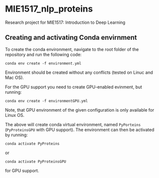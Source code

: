 # MIE1517_nlp_proteins
Research project for MIE1517: Introduction to Deep Learning

## Creating and activating Conda envirnment

To create the conda environment, navigate to the root folder of the repository and run the following code:
```console
conda env create -f environment.yml
```
Environment should be created without any conflicts (tested on Linuc and Mac OS).

For the GPU support you need to create GPU-enabled evinment, but running:
```console
conda env create -f environmentGPU.yml
```
Note, that GPU environment of the given configuration is only available for Linux OS.

The above will create conda virtual environment, named `PyPorteins` (`PyProteinsGPU` with GPU support). The environment can then be activated by running:
```console
conda activate PyProteins
```
or
```console
conda activate PyProteinsGPU
```
for GPU support.

